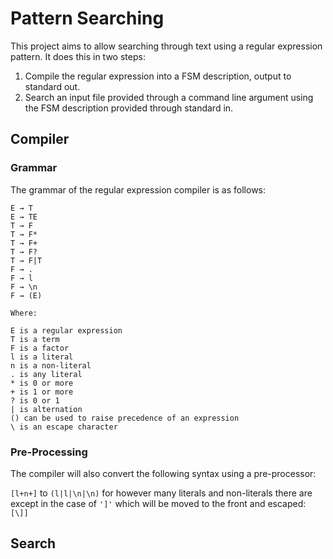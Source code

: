 # Pattern Searching
This project aims to allow searching through text using a regular expression pattern. It does this in two steps:
1. Compile the regular expression into a FSM description, output to standard out.
2. Search an input file provided through a command line argument using the FSM description provided through standard in.

## Compiler
### Grammar
The grammar of the regular expression compiler is as follows:
```
E → T
E → TE
T → F
T → F*
T → F+
T → F?
T → F|T
F → .
F → l
F → \n
F → (E)

Where:

E is a regular expression
T is a term
F is a factor
l is a literal
n is a non-literal
. is any literal
* is 0 or more
+ is 1 or more
? is 0 or 1
| is alternation
() can be used to raise precedence of an expression
\ is an escape character
```

### Pre-Processing
The compiler will also convert the following syntax using a pre-processor:

`[l+n+]` to `(l|l|\n|\n)` for however many literals and non-literals there are except in the case of `']'` which will be moved to the front and escaped: `[\]]`

## Search